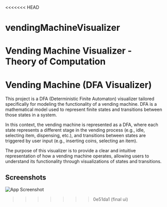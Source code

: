 <<<<<<< HEAD
# vendingMachineVisualizer
Vending Machine Visualizer - Theory of Computation
=======

# Vending Machine (DFA Visualizer)

This project is a DFA (Deterministic Finite Automaton) visualizer tailored specifically for modeling the functionality of a vending machine. DFA is a mathematical model used to represent finite states and transitions between those states in a system.

In this context, the vending machine is represented as a DFA, where each state represents a different stage in the vending process (e.g., idle, selecting item, dispensing, etc.), and transitions between states are triggered by user input (e.g., inserting coins, selecting an item).

The purpose of this visualizer is to provide a clear and intuitive representation of how a vending machine operates, allowing users to understand its functionality through visualizations of states and transitions.

## Screenshots

![App Screenshot](https://via.placeholder.com/468x300?text=App+Screenshot+Here)

>>>>>>> 0e51da1 (final ui)
